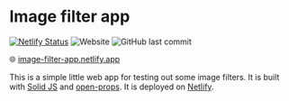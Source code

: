 # Image filter app


[![Netlify Status](https://api.netlify.com/api/v1/badges/d37bb45b-01d0-4539-a785-c8bf099d94e6/deploy-status)](https://app.netlify.com/sites/image-filter-app/deploys)
![Website](https://img.shields.io/website?url=https%3A%2F%2Fimage-filter-app.netlify.app)
![GitHub last commit](https://img.shields.io/github/last-commit/emilbonnek/image-filter-app?label=Last%20updated&logo=github)


🌐 [image-filter-app.netlify.app](https://image-filter-app.netlify.app)

This is a simple little web app for testing out some image filters. It is built with [Solid JS](https://solidJS.com) and [open-props](https://open-props.style). It is deployed on [Netlify](https://www.netlify.com).

